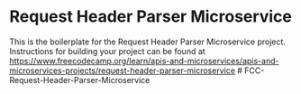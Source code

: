 # Request Header Parser Microservice

This is the boilerplate for the Request Header Parser Microservice project. Instructions for building your project can be found at https://www.freecodecamp.org/learn/apis-and-microservices/apis-and-microservices-projects/request-header-parser-microservice
#   F C C - R e q u e s t - H e a d e r - P a r s e r - M i c r o s e r v i c e  
 